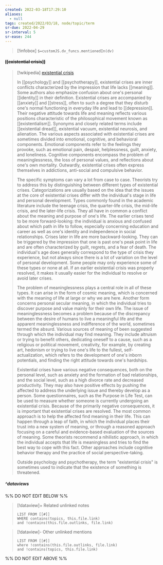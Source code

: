 ```yaml
---
created: 2022-03-18T17:29:10 
aliases:
  - null
tags: created/2022/03/18, node/topic/term
sr-due: 2022-04-29
sr-interval: 5
sr-ease: 244
---
```

> [!infobox]
`$=customJS.dv_funcs.mentionedIn(dv)`

#### <s class="topic-title">[[existential crisis]]</s>

> [!wikipedia] [existential crisis](https://en.wikipedia.org/wiki/Existential%20crisis)
> 
> In [[psychology]] and [[psychotherapy]], existential crises are inner conflicts characterized by the impression that life lacks [[meaning]]. Some authors also emphasize confusion about one's personal [[identity]] in their definition. Existential crises are accompanied by [[anxiety]] and [[stress]], often to such a degree that they disturb one's normal functioning in everyday life and lead to [[depression]]. Their negative attitude towards life and meaning reflects various positions characteristic of the philosophical movement known as [[existentialism]]. Synonyms and closely related terms include [[existential dread]], existential vacuum, existential neurosis, and alienation. The various aspects associated with existential crises are sometimes divided into emotional, cognitive, and behavioral components. Emotional components refer to the feelings they provoke, such as emotional pain, despair, helplessness, guilt, anxiety, and loneliness. Cognitive components encompass the problem of meaninglessness, the loss of personal values, and reflections about one's own mortality. Outwardly, existential crises often express themselves in addictions, anti-social and compulsive behavior.
> 
> The specific symptoms can vary a lot from case to case. Theorists try to address this by distinguishing between different types of existential crises. Categorizations are usually based on the idea that the issues at the core of existential crises differ with the individual's stage in life and personal development. Types commonly found in the academic literature include the teenage crisis, the quarter-life crisis, the mid-life crisis, and the later-life crisis. They all have in common a conflict about the meaning and purpose of one's life. The earlier crises tend to be more forward-looking: the individual is anxious and confused about which path in life to follow, especially concerning education and career as well as one's identity and independence in social relationships. Crises later in life are more backward-looking. They can be triggered by the impression that one is past one's peak point in life and are often characterized by guilt, regrets, and a fear of death. The individual's age does generally correspond to the type of crisis they experience, but not always since there is a lot of variation on the level of personal development. Some people may only experience some of these types or none at all. If an earlier existential crisis was properly resolved, it makes it usually easier for the individual to resolve or avoid later crises.
> 
> The problem of meaninglessness plays a central role in all of these types. It can arise in the form of cosmic meaning, which is concerned with the meaning of life at large or why we are here. Another form concerns personal secular meaning, in which the individual tries to discover purpose and value mainly for their own life. The issue of meaninglessness becomes a problem because of the discrepancy between the desire of humans to live a meaningful life and the apparent meaninglessness and indifference of the world, sometimes termed the absurd. Various sources of meaning of been suggested through which the individual may find meaning. They include altruism or trying to benefit others, dedicating oneself to a cause, such as a religious or political movement, creativity, for example, by creating art, hedonism or trying to live one's life to the fullest, self-actualization, which refers to the development of one's inborn potentials, and finding the right attitude towards one's hardships.
> 
> Existential crises have various negative consequences, both on the personal level, such as anxiety and the formation of bad relationships, and the social level, such as a high divorce rate and decreased productivity. They may also have positive effects by pushing the affected to address the underlying issue and thereby develop as a person. Some questionnaires, such as the Purpose in Life Test, can be used to measure whether someone is currently undergoing an existential crisis. Because of the primarily negative consequences, it is important that existential crises are resolved. The most common approach is to help the affected find meaning in their life. This can happen through a leap of faith, in which the individual places their trust into a new system of meaning, or through a reasoned approach focusing on a careful and evidence-based evaluation of the sources of meaning. Some theorists recommend a nihilistic approach, in which the individual accepts that life is meaningless and tries to find the best way to cope with this fact. Other approaches include cognitive behavior therapy and the practice of social perspective-taking.
> 
> Outside psychology and psychotherapy, the term "existential crisis" is sometimes used to indicate that the existence of something is threatened.
>


##### ^dataviews

%% DO NOT EDIT BELOW %%
> [!dataview]+ Related unlinked notes
> ```dataview
> LIST FROM [[#]]
> WHERE contains(topics, this.file.link)
> and !contains(this.file.outlinks, file.link)
> ```
 
> [!dataview]- Other unlinked mentions
> ```dataview
> LIST FROM [[#]]
> where !contains(this.file.outlinks, file.link)
> and !contains(topics, this.file.link)
> ```

%% DO NOT EDIT ABOVE %%